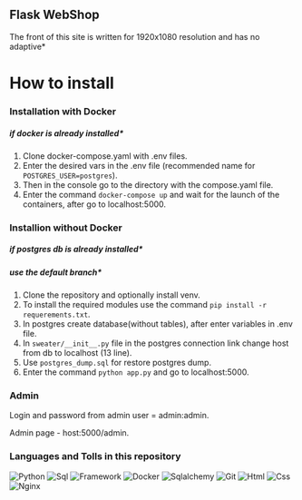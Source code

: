 ## **Flask WebShop**
The front of this site is written for 1920x1080 resolution and has no adaptive* 

# How to install

### Installation with Docker
##### *if docker is already installed**  

1. Clone docker-compose.yaml with .env files.
2. Enter the desired vars in the .env file (recommended name for `POSTGRES_USER=postgres`).
3. Then in the console go to the directory with the compose.yaml file.
4. Enter the command `docker-compose up` and wait for the launch of the containers, after go to localhost:5000.

### Installion without Docker
##### *if postgres db is already installed**
##### *use the default branch**

1. Clone the repository and optionally install venv.
2. To install the required modules use the command `pip install -r requerements.txt`.
3. In postgres create database(without tables), after enter variables in .env file.
4. In `sweater/__init__.py` file in the postgres connection link change host from db to localhost (13 line).
5. Use `postgres_dump.sql` for restore postgres dump.
6. Enter the command `python app.py` and go to localhost:5000.

### Admin
Login and password from admin user = admin:admin.

Admin page - host:5000/admin.

### Languages and Tolls in this repository
![Python](https://img.shields.io/badge/-Python-090909?style=for-the-badge&logo=python)
![Sql](https://img.shields.io/badge/-POSTGRES-090909?style=for-the-badge&logo=postgresql)
![Framework](https://img.shields.io/badge/-FLASK-090909?style=for-the-badge&logo=flask)
![Docker](https://img.shields.io/badge/-DOCKER-090909?style=for-the-badge&logo=docker)
![Sqlalchemy](https://img.shields.io/badge/-SQLALCHEMY-090909?style=for-the-badge)
![Git](https://img.shields.io/badge/-GIT-090909?style=for-the-badge&logo=Git)
![Html](https://img.shields.io/badge/-HTML-090909?style=for-the-badge&logo=html5)
![Css](https://img.shields.io/badge/-CSS-090909?style=for-the-badge&logo=css3)
![Nginx](https://img.shields.io/badge/-NGINX-090909?style=for-the-badge&logo=nginx&logoColor=11d43e)